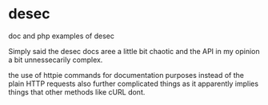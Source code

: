 # desec
doc and php examples of desec

Simply said the desec docs aree a little bit chaotic and the API in my opinion a bit unnessecarily complex.

the use of httpie commands for documentation purposes instead of the plain HTTP requests also further complicated things as it apparently implies things that other methods like cURL dont.
